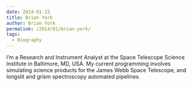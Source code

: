 ```yaml
---
date: 2014-01-15
title: Brian York
author: Brian York
permalink: /2014/01/brian-york/
tags:
  - Biography
---
```

I&#8217;m a Research and Instrument Analyst at the Space Telescope Science Institute in Baltimore, MD, USA. My current programming involves simulating science products for the James Webb Space Telescope, and longslit and grism spectroscopy automated pipelines.
